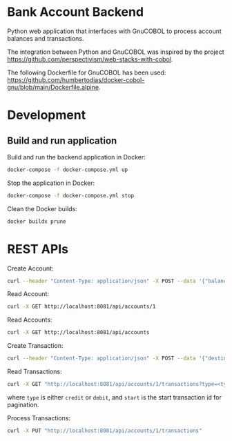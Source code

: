 # Bank Account Backend

Python web application that interfaces with GnuCOBOL to process account balances and transactions.

The integration between Python and GnuCOBOL was inspired by the project https://github.com/perspectivism/web-stacks-with-cobol.

The following Dockerfile for GnuCOBOL has been used: https://github.com/humbertodias/docker-cobol-gnu/blob/main/Dockerfile.alpine.

# Development

## Build and run application

Build and run the backend application in Docker:

```sh
docker-compose -f docker-compose.yml up
```

Stop the application in Docker:

```sh
docker-compose -f docker-compose.yml stop
```

Clean the Docker builds:

```sh
docker buildx prune
```

# REST APIs

Create Account:

```sh
curl --header "Content-Type: application/json" -X POST --data '{"balance_total":"11.99"}' http://localhost:8081/api/accounts/1
```

Read Account:

```sh
curl -X GET http://localhost:8081/api/accounts/1
```

Read Accounts:

```sh
curl -X GET http://localhost:8081/api/accounts
```

Create Transaction:

```sh
curl --header "Content-Type: application/json" -X POST --data '{"destination_id":"2", "amount":"11.99"}' http://localhost:8081/api/accounts/1/transactions
```

Read Transactions:

```sh
curl -X GET "http://localhost:8081/api/accounts/1/transactions?type=<type>&start=<start>"
```
where `type` is either `credit` or `debit`, and `start` is the start transaction id for pagination.

Process Transactions:

```sh
curl -X PUT "http://localhost:8081/api/accounts/1/transactions"
```
